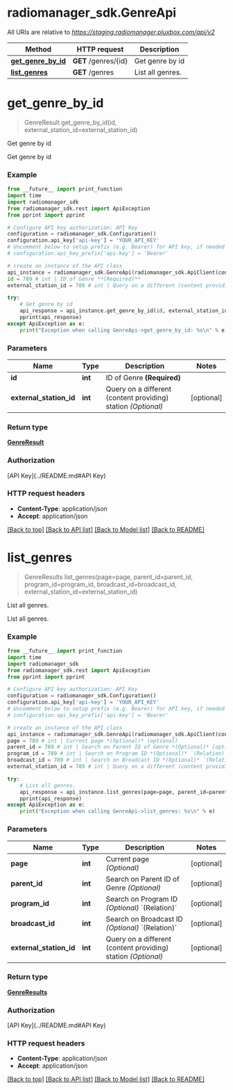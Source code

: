 # radiomanager_sdk.GenreApi

All URIs are relative to *https://staging.radiomanager.pluxbox.com/api/v2*

Method | HTTP request | Description
------------- | ------------- | -------------
[**get_genre_by_id**](GenreApi.md#get_genre_by_id) | **GET** /genres/{id} | Get genre by id
[**list_genres**](GenreApi.md#list_genres) | **GET** /genres | List all genres.


# **get_genre_by_id**
> GenreResult get_genre_by_id(id, external_station_id=external_station_id)

Get genre by id

Get genre by id

### Example 
```python
from __future__ import print_function
import time
import radiomanager_sdk
from radiomanager_sdk.rest import ApiException
from pprint import pprint

# Configure API key authorization: API Key
configuration = radiomanager_sdk.Configuration()
configuration.api_key['api-key'] = 'YOUR_API_KEY'
# Uncomment below to setup prefix (e.g. Bearer) for API key, if needed
# configuration.api_key_prefix['api-key'] = 'Bearer'

# create an instance of the API class
api_instance = radiomanager_sdk.GenreApi(radiomanager_sdk.ApiClient(configuration))
id = 789 # int | ID of Genre **(Required)**
external_station_id = 789 # int | Query on a different (content providing) station *(Optional)* (optional)

try: 
    # Get genre by id
    api_response = api_instance.get_genre_by_id(id, external_station_id=external_station_id)
    pprint(api_response)
except ApiException as e:
    print("Exception when calling GenreApi->get_genre_by_id: %s\n" % e)
```

### Parameters

Name | Type | Description  | Notes
------------- | ------------- | ------------- | -------------
 **id** | **int**| ID of Genre **(Required)** | 
 **external_station_id** | **int**| Query on a different (content providing) station *(Optional)* | [optional] 

### Return type

[**GenreResult**](GenreResult.md)

### Authorization

[API Key](../README.md#API Key)

### HTTP request headers

 - **Content-Type**: application/json
 - **Accept**: application/json

[[Back to top]](#) [[Back to API list]](../README.md#documentation-for-api-endpoints) [[Back to Model list]](../README.md#documentation-for-models) [[Back to README]](../README.md)

# **list_genres**
> GenreResults list_genres(page=page, parent_id=parent_id, program_id=program_id, broadcast_id=broadcast_id, external_station_id=external_station_id)

List all genres.

List all genres.

### Example 
```python
from __future__ import print_function
import time
import radiomanager_sdk
from radiomanager_sdk.rest import ApiException
from pprint import pprint

# Configure API key authorization: API Key
configuration = radiomanager_sdk.Configuration()
configuration.api_key['api-key'] = 'YOUR_API_KEY'
# Uncomment below to setup prefix (e.g. Bearer) for API key, if needed
# configuration.api_key_prefix['api-key'] = 'Bearer'

# create an instance of the API class
api_instance = radiomanager_sdk.GenreApi(radiomanager_sdk.ApiClient(configuration))
page = 789 # int | Current page *(Optional)* (optional)
parent_id = 789 # int | Search on Parent ID of Genre *(Optional)* (optional)
program_id = 789 # int | Search on Program ID *(Optional)* `(Relation)` (optional)
broadcast_id = 789 # int | Search on Broadcast ID *(Optional)* `(Relation)` (optional)
external_station_id = 789 # int | Query on a different (content providing) station *(Optional)* (optional)

try: 
    # List all genres.
    api_response = api_instance.list_genres(page=page, parent_id=parent_id, program_id=program_id, broadcast_id=broadcast_id, external_station_id=external_station_id)
    pprint(api_response)
except ApiException as e:
    print("Exception when calling GenreApi->list_genres: %s\n" % e)
```

### Parameters

Name | Type | Description  | Notes
------------- | ------------- | ------------- | -------------
 **page** | **int**| Current page *(Optional)* | [optional] 
 **parent_id** | **int**| Search on Parent ID of Genre *(Optional)* | [optional] 
 **program_id** | **int**| Search on Program ID *(Optional)* &#x60;(Relation)&#x60; | [optional] 
 **broadcast_id** | **int**| Search on Broadcast ID *(Optional)* &#x60;(Relation)&#x60; | [optional] 
 **external_station_id** | **int**| Query on a different (content providing) station *(Optional)* | [optional] 

### Return type

[**GenreResults**](GenreResults.md)

### Authorization

[API Key](../README.md#API Key)

### HTTP request headers

 - **Content-Type**: application/json
 - **Accept**: application/json

[[Back to top]](#) [[Back to API list]](../README.md#documentation-for-api-endpoints) [[Back to Model list]](../README.md#documentation-for-models) [[Back to README]](../README.md)

